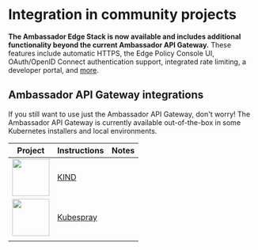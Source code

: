 # Integration in community projects

**The Ambassador Edge Stack is now available and includes additional functionality beyond the current Ambassador API Gateway.**
These features include automatic HTTPS, the Edge Policy Console UI, OAuth/OpenID Connect authentication support, integrated rate
limiting, a developer portal, and [more](/edge-stack-faq/).

## Ambassador API Gateway integrations

If you still want to use just the Ambassador API Gateway, don't worry! The Ambassador API Gateway
is currently available out-of-the-box in some Kubernetes installers and local environments.

| Project     | Instructions | Notes  |
|:-----------:|:---------|:-------|
| <img width="75" src="https://github.com/kubernetes-sigs/kind/blob/master/logo/logo.png?raw=true"></img>| [KIND](https://kind.sigs.k8s.io/docs/user/ingress/#ambassador) |       |
| <img width="75" src="https://kubespray.io/logo/logo-clear.png"></img> | [Kubespray](https://github.com/kubernetes-sigs/kubespray/tree/master/roles/kubernetes-apps/ingress_controller/ambassador) |  |
| | | |
